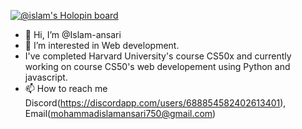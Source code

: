 [![@islam's Holopin board](https://holopin.io/api/user/board?user=islam)](https://holopin.io/@islam)

- 👋 Hi, I’m @Islam-ansari
- 👀 I’m interested in Web development.
- I've completed Harvard University's course CS50x and currently working on course CS50's web developement using Python and javascript.
- 📫 How to reach me Discord(https://discordapp.com/users/688854582402613401), Email(mohammadislamansari750@gmail.com)

<!---
Islam-ansari/Islam-ansari is a ✨ special ✨ repository because its `README.md` (this file) appears on your GitHub profile.
You can click the Preview link to take a look at your changes.
--->
